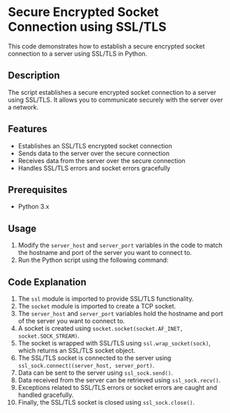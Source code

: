 # Secure Encrypted Socket Connection using SSL/TLS

This code demonstrates how to establish a secure encrypted socket connection to a server using SSL/TLS in Python.

## Description

The script establishes a secure encrypted socket connection to a server using SSL/TLS. It allows you to communicate securely with the server over a network.

## Features

- Establishes an SSL/TLS encrypted socket connection
- Sends data to the server over the secure connection
- Receives data from the server over the secure connection
- Handles SSL/TLS errors and socket errors gracefully

## Prerequisites

- Python 3.x

## Usage

1. Modify the `server_host` and `server_port` variables in the code to match the hostname and port of the server you want to connect to.
2. Run the Python script using the following command:


## Code Explanation

1. The `ssl` module is imported to provide SSL/TLS functionality.
2. The `socket` module is imported to create a TCP socket.
3. The `server_host` and `server_port` variables hold the hostname and port of the server you want to connect to.
4. A socket is created using `socket.socket(socket.AF_INET, socket.SOCK_STREAM)`.
5. The socket is wrapped with SSL/TLS using `ssl.wrap_socket(sock)`, which returns an SSL/TLS socket object.
6. The SSL/TLS socket is connected to the server using `ssl_sock.connect((server_host, server_port)`.
7. Data can be sent to the server using `ssl_sock.send()`.
8. Data received from the server can be retrieved using `ssl_sock.recv()`.
9. Exceptions related to SSL/TLS errors or socket errors are caught and handled gracefully.
10. Finally, the SSL/TLS socket is closed using `ssl_sock.close()`.


